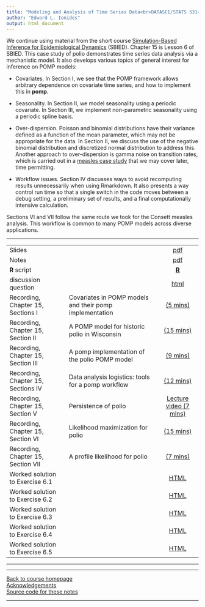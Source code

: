 ```yaml
---
title: "Modeling and Analysis of Time Series Data<br>DATASCI/STATS 531<br>Chapter 15: A case study of polio including covariates, seasonality & over-dispersion"
author: "Edward L. Ionides"
output: html_document
---
```


We continue using material from the short course [Simulation-Based Inference for Epidemiological Dynamics](https://kingaa.github.io/sbied/) (SBIED). Chapter 15 is Lesson 6 of SBIED. This case study of polio demonstrates time series data analysis via a mechanistic model. It also develops various topics of general interest for inference on POMP models:

* Covariates. In Section I, we see that the POMP framework allows arbitrary dependence on covariate time series, and how to implement this in **pomp**.

* Seasonality. In Section II, we model seasonality using a periodic covariate. In Section III, we implement non-parametric seasonality using a periodic spline basis.

* Over-dispersion. Poisson and binomial distributions have their variance defined as a function of the mean parameter, which may not be appropriate for the data. In Section II, we discuss the use of the negative binomial distribution and discretized normal distribution to address this. Another approach to over-dispersion is gamma noise on transition rates, which is carried out in a [measles case study](https://kingaa.github.io/sbied/measles/) that we may cover later, time permitting.

* Workflow issues. Section IV discusses ways to avoid recomputing results unnecessarily when using Rmarkdown. It also presents a way control run time so that a single switch in the code moves between a debug setting, a preliminary set of results, and a final computationally intensive calculation.

Sections VI and VII follow the same route we took for the Consett measles analysis. This workflow is common to many POMP models across diverse applications.

---------------

| | ||
|:---------------|:---------------|:------------------------:|
| Slides  | | [pdf](https://kingaa.github.io/sbied/polio/slides.pdf) |
| Notes   | | [pdf](https://kingaa.github.io/sbied/polio/notes.pdf) |
| **R** script  | | [**R**](https://kingaa.github.io/sbied/polio/main.R) |
| discussion question | | [html](discussion.html) |
| Recording, Chapter 15, Sections I | Covariates in POMP models and their pomp implementation | [(5 mins)](https://youtu.be/TmlPMl_GkT8) | 
| Recording, Chapter 15, Section II | A POMP model for historic polio in Wisconsin | [(15 mins)](https://youtu.be/zBPvdscwZGo) |
| Recording, Chapter 15, Section III | A pomp implementation of the polio POMP model | [(9 mins)](https://youtu.be/FoQGr3hq5Xk) |
| Recording, Chapter 15, Sections IV | Data analysis logistics: tools for a pomp workflow | [(12 mins)](https://youtu.be/-Qr8Dzgfyww) |
| Recording, Chapter 15, Section V | Persistence of polio | [Lecture video (7 mins)](https://youtu.be/13KBab1MnbU) |
| Recording, Chapter 15, Section VI | Likelihood maximization for polio | [(15 mins)](https://youtu.be/xGi9WLUwKWg) |
| Recording, Chapter 15, Section VII | A profile likelihood for polio | [(7 mins)](https://youtu.be/O2OMIPukzVI) |
Worked solution to Exercise 6.1 | | [HTML](https://kingaa.github.io/sbied/polio/algorithmic-parameters-exercise.html)                                      |
| Worked solution to Exercise 6.2 | | [HTML](https://kingaa.github.io/sbied/polio/initial-values-exercise.html)                                              |
| Worked solution to Exercise 6.3 | | [HTML](https://kingaa.github.io/sbied/polio/starting-values-exercise.html)                                             |
| Worked solution to Exercise 6.4 | | [HTML](https://kingaa.github.io/sbied/polio/demography-exercise.html)                                                  |
| Worked solution to Exercise 6.5 | | [HTML](https://kingaa.github.io/sbied/polio/convergence-exercise.html)                                                                      |
-----------

<!--
| Annotated slides  | | [pdf](slides-annotated.pdf) |
-->

----------------------

[Back to course homepage](../index.html)  
[Acknowledgements](../acknowledge.html)  
[Source code for these notes](http://github.com/kingaa/sbied/tree/master/polio)


----------------------

